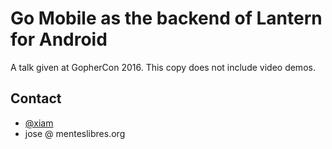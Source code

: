 # Go Mobile as the backend of Lantern for Android

A talk given at GopherCon 2016. This copy does not include video demos.

## Contact

* [@xiam](https://twitter.com/xiam)
* jose @ menteslibres.org
